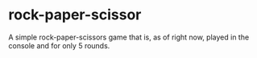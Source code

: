 # rock-paper-scissor

A simple rock-paper-scissors game that is, as of right now, played in the console and for only 5 rounds.
